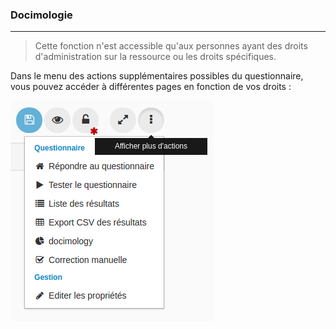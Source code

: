 ### Docimologie

---

> Cette fonction n'est accessible qu'aux personnes ayant des droits d'administration sur la ressource ou les droits spécifiques.

Dans le menu des actions supplémentaires possibles du questionnaire, vous pouvez accéder à différentes pages en fonction de vos droits :

![](images/quiz-fig45.png)



